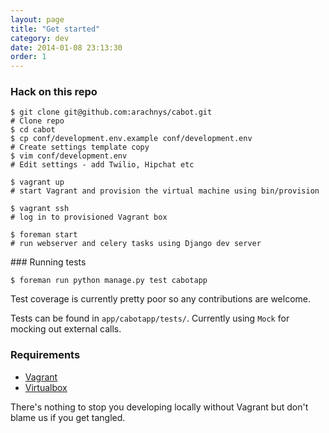 ```yaml
---
layout: page
title: "Get started"
category: dev
date: 2014-01-08 23:13:30
order: 1
---
```


### Hack on this repo

    $ git clone git@github.com:arachnys/cabot.git
    # Clone repo
    $ cd cabot
    $ cp conf/development.env.example conf/development.env
    # Create settings template copy
    $ vim conf/development.env 
    # Edit settings - add Twilio, Hipchat etc

    $ vagrant up
    # start Vagrant and provision the virtual machine using bin/provision

    $ vagrant ssh
    # log in to provisioned Vagrant box

    $ foreman start
    # run webserver and celery tasks using Django dev server

### Running tests

    $ foreman run python manage.py test cabotapp

Test coverage is currently pretty poor so any contributions are welcome.

Tests can be found in `app/cabotapp/tests/`. Currently using `Mock` for mocking out external calls.

### Requirements

*   [Vagrant](http://vagrantup.com)
*   [Virtualbox](https://www.virtualbox.org)

There's nothing to stop you developing locally without Vagrant but don't blame us if you get tangled.
